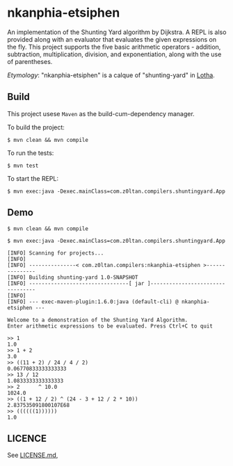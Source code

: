 # nkanphia-etsiphen

An implementation of the Shunting Yard algorithm by Dijkstra. A REPL is also provided along with an evaluator that evaluates the given expressions on the fly.
This project supports the five basic arithmetic operators - addition, subtraction, multiplication, division, and exponentiation, along with the use of parentheses.

*Etymology*: "nkanphia-etsiphen" is a calque of "shunting-yard" in [Lotha](https://en.wikipedia.org/wiki/Lotha_language).

## Build

This project usese `Maven` as the build-cum-dependency manager.

To build the project:

```
$ mvn clean && mvn compile
```

To run the tests:

```
$ mvn test
```

To start the REPL:

```
$ mvn exec:java -Dexec.mainClass=com.z0ltan.compilers.shuntingyard.App
```

## Demo

```
$ mvn clean && mvn compile

$ mvn exec:java -Dexec.mainClass=com.z0ltan.compilers.shuntingyard.App

[INFO] Scanning for projects...
[INFO]
[INFO] ---------------< com.z0ltan.compilers:nkanphia-etsiphen >---------------
[INFO] Building shunting-yard 1.0-SNAPSHOT
[INFO] --------------------------------[ jar ]---------------------------------
[INFO]
[INFO] --- exec-maven-plugin:1.6.0:java (default-cli) @ nkanphia-etsiphen ---

Welcome to a demonstration of the Shunting Yard Algorithm.
Enter arithmetic expressions to be evaluated. Press Ctrl+C to quit

>> 1
1.0
>> 1 + 2
3.0
>> ((11 + 2) / 24 / 4 / 2)
0.06770833333333333
>> 13 / 12
1.0833333333333333
>> 2      ^ 10.0
1024.0
>> ((1 + 12 / 2) ^ (24 - 3 + 12 / 2 * 10))
2.837535091800107E68
>> ((((((1))))))
1.0
```

## LICENCE

See [LICENSE.md](LICENSE.md),